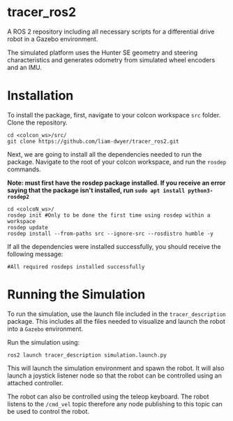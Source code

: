 # tracer_ros2
A ROS 2 repository including all necessary scripts for a differential drive robot in a Gazebo environment. 

The simulated platform uses the Hunter SE geometry and steering characteristics and generates odometry from simulated wheel encoders and an IMU.

# Installation
To install the package, first, navigate to your colcon workspace `src` folder. Clone the repository. 
```
cd <colcon_ws>/src/
git clone https://github.com/liam-dwyer/tracer_ros2.git
```

Next, we are going to install all the dependencies needed to run the package. Navigate to the root of your colcon workspace, and run the `rosdep` commands.

**Note: must first have the rosdep package installed. If you receive an error saying that the package isn't installed, run `sudo apt install python3-rosdep2`**

```
cd <colcoN_ws>/
rosdep init #Only to be done the first time using rosdep within a workspace
rosdep update
rosdep install --from-paths src --ignore-src --rosdistro humble -y
```

If all the dependencies were installed successfully, you should receive the following message:
```
#All required rosdeps installed successfully
```
# Running the Simulation

To run the simulation, use the launch file included in the `tracer_description` package. This includes all the files needed to visualize and launch the robot into a `Gazebo` environment. 

Run the simulation using:
```
ros2 launch tracer_description simulation.launch.py
```

This will launch the simulation environment and spawn the robot. It will also launch a joystick listener node so that the robot can be controlled using an attached controller. 

The robot can also be controlled using the teleop keyboard. The robot listens to the `/cmd_vel` topic therefore any node publishing to this topic can be used to control the robot. 
